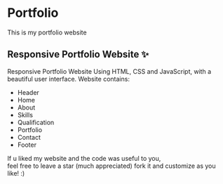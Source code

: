 # Portfolio
This is my portfolio website

## Responsive Portfolio Website ✨

Responsive Portfolio Website Using HTML, CSS and JavaScript, with a beautiful user interface. 
Website contains: 
- Header 
- Home
- About
- Skills
- Qualification
- Portfolio
- Contact
- Footer 

If u liked my website and the code was useful to you, <br>
feel free to leave a star (much appreciated) fork it and customize as you like! :)


